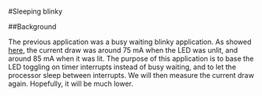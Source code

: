 #Sleeping blinky

##Background

The previous application was a busy waiting blinky application. As showed
[here](https://www.youtube.com/watch?v=nNzC8n989tg), the current draw was around
75 mA when the LED was unlit, and around 85 mA when it was lit. The purpose of
this application is to base the LED toggling on timer interrupts instead of busy
waiting, and to let the processor sleep between interrupts. We will then measure
the current draw again. Hopefully, it will be much lower.
